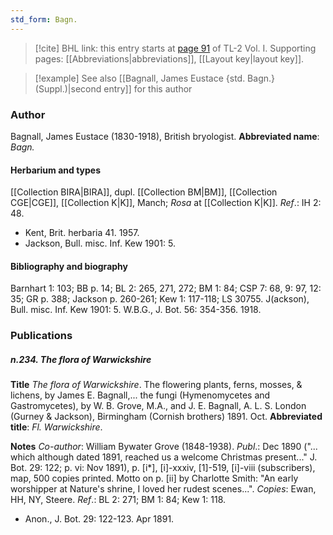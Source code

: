 ```yaml
---
std_form: Bagn.
---
```


> [!cite] BHL link: this entry starts at [page 91](https://www.biodiversitylibrary.org/page/33120222) of TL-2 Vol. I.
> Supporting pages: [[Abbreviations|abbreviations]], [[Layout key|layout key]].

> [!example] See also [[Bagnall, James Eustace {std. Bagn.} (Suppl.)|second entry]] for this author

### Author

Bagnall, James Eustace (1830-1918), British bryologist. 
**Abbreviated name**: *Bagn.*

#### Herbarium and types

[[Collection BIRA|BIRA]], dupl. [[Collection BM|BM]], [[Collection CGE|CGE]], [[Collection K|K]], Manch; *Rosa* at [[Collection K|K]].
*Ref*.: IH 2: 48.
- Kent, Brit. herbaria 41. 1957.
- Jackson, Bull. misc. Inf. Kew 1901: 5.

#### Bibliography and biography

Barnhart 1: 103; BB p. 14; BL 2: 265, 271, 272; BM 1: 84; CSP 7: 68, 9: 97, 12: 35; GR p. 388; Jackson p. 260-261; Kew 1: 117-118; LS 30755. J(ackson), Bull. misc. Inf. Kew 1901: 5. W.B.G., J. Bot. 56: 354-356. 1918.

### Publications

##### n.234. The flora of Warwickshire

**Title**
*The flora of Warwickshire*. The flowering plants, ferns, mosses, & lichens, by James E. Bagnall,... the fungi (Hymenomycetes and Gastromycetes), by W. B. Grove, M.A., and J. E. Bagnall, A. L. S. London (Gurney & Jackson), Birmingham (Cornish brothers) 1891. Oct.
**Abbreviated title**: *Fl. Warwickshire*.

**Notes**
*Co-author*: William Bywater Grove (1848-1938).
*Publ*.: Dec 1890 ("... which although dated 1891, reached us a welcome Christmas present..." J. Bot. 29: 122; p. vi: Nov 1891), p. \[i\*\], \[i\]-xxxiv, \[1\]-519, \[i\]-viii (subscribers), map, 500 copies printed. Motto on p. \[ii\] by Charlotte Smith: "An early worshipper at Nature's shrine, I loved her rudest scenes...". *Copies*: Ewan, HH, NY, Steere.
*Ref*.: BL 2: 271; BM 1: 84; Kew 1: 118.
- Anon., J. Bot. 29: 122-123. Apr 1891.

